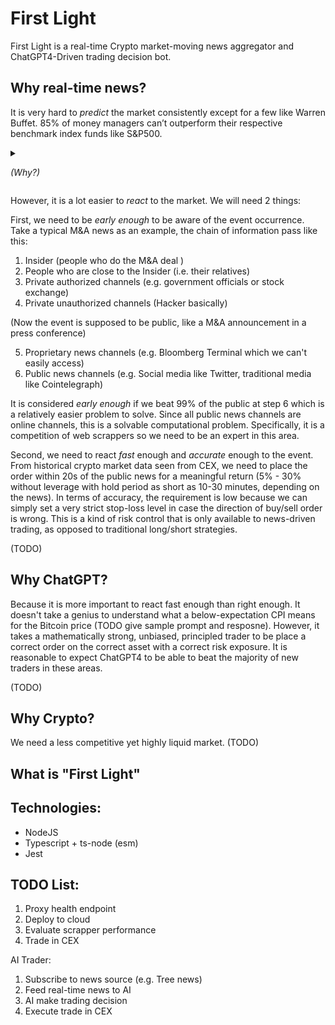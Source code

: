# First Light

First Light is a real-time Crypto market-moving news aggregator and ChatGPT4-Driven
trading
decision bot.

## Why real-time news?

It is very hard to _predict_ the market consistently except for a few
like Warren Buffet. 85% of money managers can’t outperform their respective benchmark
index funds like S&P500.

<details> 

<summary>

_(Why?)_

</summary>
 Because the market is what is called a "level two" chaotic system.

> - _Level one chaos is chaos that does not react to predictions about it (e.g.
    weather)... Though it is influenced by a myriad of factors, we can build computer
    models that
    take more and more of them into consideration, and produce better and better weather
    forecasts._
> - _Level two chaos is chaos that reacts to predictions about it and therefore can never
    be predicted accurately (e.g. markets)... What will happen if we develop a computer
    program that forecasts with 100 percent accuracy the price of oil tomorrow? The price
    of oil will immediately react to the forecast, which would consequently fail to
    materialise_
>
> [Adapted from Yuval Noah Harari’s ‘Sapiens’, p.267f]
</details>

However, it is a lot easier to _react_ to the market. We will need 2 things:

First, we need to be _early enough_ to be aware of the event occurrence. Take a typical
M&A news as an example, the chain of information pass like this:

1. Insider (people who do the M&A deal )
2. People who are close to the Insider (i.e. their relatives)
3. Private authorized channels (e.g. government officials or stock exchange)
4. Private unauthorized channels (Hacker basically)

(Now the event is supposed to be public, like a M&A announcement in a press conference)

5. Proprietary news channels (e.g. Bloomberg Terminal which we can't easily access)
6. Public news channels (e.g. Social media like Twitter, traditional media like
   Cointelegraph)

It is considered _early enough_ if we beat 99% of the public at step 6 which is a
relatively easier problem to solve. Since all public news channels are online channels,
this is a solvable computational problem. Specifically, it is a competition of web
scrappers so we need to be an expert in this area.

Second, we need to react _fast_ enough and _accurate_ enough to the event. From historical
crypto market data seen from CEX, we need to place the order within 20s of the public news
for a meaningful return (5% - 30% without leverage with hold period as short as 10-30
minutes, depending on the news). In terms of accuracy, the requirement is low because we
can simply set a very strict stop-loss level in case the direction of buy/sell order is
wrong. This is a kind of risk control that is only available to news-driven trading, as
opposed to traditional long/short strategies.

(TODO)

## Why ChatGPT?

Because it is more important to react fast enough than right enough. It doesn't take a
genius to understand what a below-expectation CPI means for the Bitcoin price (TODO give
sample prompt and resposne). However, it takes a mathematically strong, unbiased,
principled trader to be place a correct order on the correct asset with a correct risk
exposure. It is reasonable to expect ChatGPT4 to be able to beat the majority of new
traders in these areas.

(TODO)

## Why Crypto?

We need a less competitive yet highly liquid market. (TODO)

## What is "First Light"

## Technologies:

- NodeJS
- Typescript + ts-node (esm)
- Jest

## TODO List:

1. Proxy health endpoint
2. Deploy to cloud
3. Evaluate scrapper performance
4. Trade in CEX

AI Trader:

1. Subscribe to news source (e.g. Tree news)
2. Feed real-time news to AI
3. AI make trading decision
4. Execute trade in CEX

